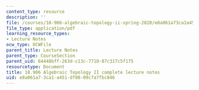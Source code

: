 ```yaml
---
content_type: resource
description: ''
file: /courses/18-906-algebraic-topology-ii-spring-2020/e8a061a73ca1a451df8809c7a7fbc846_MIT18_906S20_notes.pdf
file_type: application/pdf
learning_resource_types:
- Lecture Notes
ocw_type: OCWFile
parent_title: Lecture Notes
parent_type: CourseSection
parent_uid: 64448bff-263d-c13c-7710-87c317c5f175
resourcetype: Document
title: 18.906 Algebraic Topology II complete lecture notes
uid: e8a061a7-3ca1-a451-df88-09c7a7fbc846
---
```

